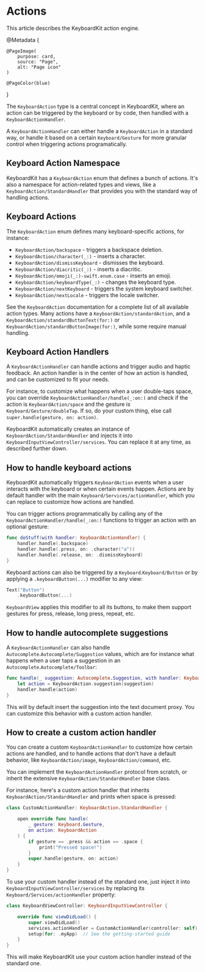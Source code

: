 # Actions

This article describes the KeyboardKit action engine.

@Metadata {

    @PageImage(
        purpose: card,
        source: "Page",
        alt: "Page icon"
    )

    @PageColor(blue)
}

The ``KeyboardAction`` type is a central concept in KeyboardKit, where an action can be triggered by the keyboard or by code, then handled with a ``KeyboardActionHandler``.

A ``KeyboardActionHandler`` can either handle a ``KeyboardAction`` in a standard way, or handle it based on a certain ``Keyboard/Gesture`` for more granular control when triggering actions programatically.



## Keyboard Action Namespace

KeyboardKit has a ``KeyboardAction`` enum that defines a bunch of actions. It's also a namespace for action-related types and views, like a ``KeyboardAction/StandardHandler`` that provides you with the standard way of handling actions.



## Keyboard Actions

The ``KeyboardAction`` enum defines many keyboard-specific actions, for instance:

* ``KeyboardAction/backspace`` - triggers a backspace deletion.
* ``KeyboardAction/character(_:)`` - inserts a character.
* ``KeyboardAction/dismissKeyboard`` - dismisses the keyboard.
* ``KeyboardAction/diacritic(_:)`` - inserts a diacritic.
* ``KeyboardAction/emoji(_:)-swift.enum.case`` - inserts an emoji.
* ``KeyboardAction/keyboardType(_:)`` - changes the keyboard type.
* ``KeyboardAction/nextKeyboard`` - triggers the system keyboard switcher.
* ``KeyboardAction/nextLocale`` - triggers the locale switcher.

See the ``KeyboardAction`` documentation for a complete list of all available action types. Many actions have a ``KeyboardAction/standardAction``, and a ``KeyboardAction/standardButtonText(for:)`` or ``KeyboardAction/standardButtonImage(for:)``, while some require manual handling.



## Keyboard Action Handlers

A ``KeyboardActionHandler`` can handle actions and trigger audio and haptic feedback. An action handler is in the center of how an action is handled, and can be customized to fit your needs.

For instance, to customize what happens when a user double-taps space, you can override ``KeyboardActionHandler/handle(_:on:)`` and check if the action is ``KeyboardAction/space`` and the gesture is ``Keyboard/Gesture/doubleTap``. If so, do your custom thing, else call `super.handle(gesture, on: action)`.

KeyboardKit automatically creates an instance of ``KeyboardAction/StandardHandler`` and injects it into ``KeyboardInputViewController/services``. You can replace it at any time, as described further down.



## How to handle keyboard actions 

KeyboardKit automatically triggers ``KeyboardAction`` events when a user interacts with the keyboard or when certain events happen. Actions are by default handler with the main ``Keyboard/Services/actionHandler``, which you can replace to customize how actions are handled. 

You can trigger actions programmatically by calling any of the ``KeyboardActionHandler/handle(_:on:)`` functions to trigger an action with an optional gesture:

```swift
func doStuff(with handler: KeyboardActionHandler) {
    handler.handle(.backspace)
    handler.handle(.press, on: .character("a"))
    handler.handle(.release, on: .dismissKeyboard)
}
```

Keyboard actions can also be triggered by a ``Keyboard``.``Keyboard/Button`` or by applying a `.keyboardButton(...)` modifier to any view:

```swift
Text("Button")
    .keyboardButton(...)
```

``KeyboardView`` applies this modifier to all its buttons, to make them support gestures for press, release, long press, repeat, etc.



## How to handle autocomplete suggestions

A ``KeyboardActionHandler`` can also handle ``Autocomplete``.``Autocomplete/Suggestion`` values, which are for instance what happens when a user taps a suggestion in an  ``Autocomplete``.``Autocomplete/Toolbar``:

```swift
func handle(_ suggestion: Autocomplete.Suggestion, with handler: KeyboardActionHandler) {
    let action = KeyboardAction.suggestion(suggestion)
    handler.handle(action)
}
```

This will by default insert the suggestion into the text document proxy. You can customize this behavior with a custom action handler.



## How to create a custom action handler

You can create a custom ``KeyboardActionHandler`` to customize how certain actions are handled, and to handle actions that don't have a default behavior, like ``KeyboardAction/image``, ``KeyboardAction/command``, etc. 

You can implement the ``KeyboardActionHandler`` protocol from scratch, or inherit the extensive ``KeyboardAction/StandardHandler`` base class.

For instance, here's a custom action handler that inherits ``KeyboardAction/StandardHandler`` and prints when space is pressed:

```swift
class CustomActionHandler: KeyboardAction.StandardHandler {

    open override func handle(
        _ gesture: Keyboard.Gesture, 
        on action: KeyboardAction
    ) {
        if gesture == .press && action == .space {
            print("Pressed space!")
        }
        super.handle(gesture, on: action) 
    }
}
```

To use your custom handler instead of the standard one, just inject it into ``KeyboardInputViewController/services`` by replacing its ``Keyboard/Services/actionHandler`` property:

```swift
class KeyboardViewController: KeyboardInputViewController {

    override func viewDidLoad() {
        super.viewDidLoad()
        services.actionHandler = CustomActionHandler(controller: self)
        setup(for: .myApp)  // See the getting-started guide
    }
}
```

This will make KeyboardKit use your custom action handler instead of the standard one.



[Pro]: https://github.com/KeyboardKit/KeyboardKitPro
